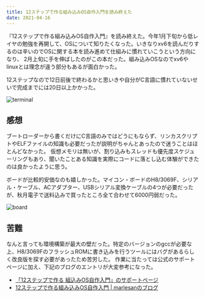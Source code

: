 ```yaml
---
title: 12ステップで作る組み込みOS自作入門を読み終えた
date: 2021-04-16
---
```


『12ステップで作る組み込みOS自作入門』を読み終えた。今年1月下旬から低レイヤの勉強を再開して、OSについて知りたくなった。いきなりxv6を読んだりするのは辛いのでOSに関する本を読み進めて仕組みに慣れていこうという方向になり、
2月上旬に手を伸ばしたのがこの本だった。組み込みOSなのでxv6やlinuxとは理念が違う部分もあるが面白かった。 


12ステップなので12日前後で終わるかと思いきや自分がC言語に慣れていないせいで完成までには20日以上かかった。

![terminal](/img/2021-04-16-kozos/kozos-terminal.png)

## 感想
ブートローダーから書くだけにC言語のみではどうにもならず、リンカスクリプトやELFファイルの知識も必要だったが説明がちゃんとあったので迷うことはほとんどなかった。
仮想メモリは無いが、割り込みもスレッドも優先度スケジューリングもあり、聞いたことある知識を実際にコードに落とし込む体験ができたのは良かったように思う。

ボードが比較的安価なのも嬉しかった。マイコン・ボードのH8/3069F、シリアル・ケーブル、ACアダプター、USBシリアル変換ケーブルの4つが必要だったが、秋月電子で送料込みで買ったところ全て合わせて6000円弱だった。

![board](/img/2021-04-16-kozos/kozos-board.jpg)

## 苦難
なんと言っても環境構築が最大の壁だった。特定のバージョンのgccが必要な上、H8/3069FのフラッシュROMに書き込みを行うツールにはバグがあるらしく改良版を探す必要があったため苦労した。
作業に当たっては公式のサポートページに加え、下記のブログのエントリが大変参考になった。

- [「12ステップで作る 組込みOS自作入門」のサポートページ](http://kozos.jp/books/makeos/index.html)
- [12ステップで作る組み込みOS自作入門 | marlesanのブログ](http://marlesan.hatenablog.com/entry/2016/09/04/050944)
